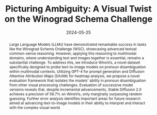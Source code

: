 ---
title: 'Picturing Ambiguity: A Visual Twist on the Winograd Schema Challenge'
authors:
- Brendan Park
- Madeline Janecek
- Naser Ezzati-Jivan
- Yifeng Li
- Ali Emami
date: '2024-05-25'
publishDate: '2024-05-25T00:00:00Z'
publication_types:
- '1'
abstract: "Large Language Models (LLMs) have demonstrated remarkable success in tasks like the Winograd Schema Challenge (WSC), showcasing advanced textual common-sense reasoning. However, applying this reasoning to multimodal domains, where understanding text and images together is essential, remains a substantial challenge. To address this, we introduce WinoVis, a novel dataset specifically designed to probe text-to-image models on pronoun disambiguation within multimodal contexts. Utilizing GPT-4 for prompt generation and Diffusion Attentive Attribution Maps (DAAM) for heatmap analysis, we propose a novel evaluation framework that isolates the models' ability in pronoun disambiguation from other visual processing challenges. Evaluation of successive model versions reveals that, despite incremental advancements, Stable Diffusion 2.0 achieves a precision of 56.7% on WinoVis, only marginally surpassing random guessing. Further error analysis identifies important areas for future research aimed at advancing text-to-image models in their ability to interpret and interact with the complex visual world."
publication: '*ACL 2024, Oral Presentation*'
#publication_short: 'ACL 2024'
links:
- name: ACL Anthology
  url: https://aclanthology.org/2024.acl-long.22/
- name: Arxiv
  url: https://arxiv.org/abs/2405.16277
- name: Code
  url: https://github.com/bpark2/WinoVis
---